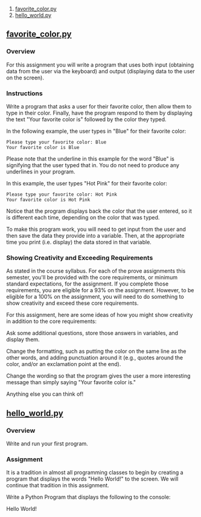 1. [favorite_color.py](./favorite_color.py)
2. [hello_world.py](./hello_world.py)

## [favorite_color.py](./favorite_color.py)

### Overview

For this assignment you will write a program that uses both input (obtaining data from the user via the keyboard) and output (displaying data to the user on the screen).

### Instructions

Write a program that asks a user for their favorite color, then allow them to type in their color. Finally, have the program respond to them by displaying the text "Your favorite color is" followed by the color they typed.

In the following example, the user types in "Blue" for their favorite color:

```
Please type your favorite color: Blue
Your favorite color is Blue
```

Please note that the underline in this example for the word "Blue" is signifying that the user typed that in. You do not need to produce any underlines in your program.

In this example, the user types "Hot Pink" for their favorite color:

```
Please type your favorite color: Hot Pink
Your favorite color is Hot Pink
```

Notice that the program displays back the color that the user entered, so it is different each time, depending on the color that was typed.

To make this program work, you will need to get input from the user and then save the data they provide into a variable. Then, at the appropriate time you print (i.e. display) the data stored in that variable.

### Showing Creativity and Exceeding Requirements

As stated in the course syllabus. For each of the prove assignments this semester, you'll be provided with the core requirements, or minimum standard expectations, for the assignment. If you complete those requirements, you are eligible for a 93% on the assignment. However, to be eligible for a 100% on the assignment, you will need to do something to show creativity and exceed these core requirements.

For this assignment, here are some ideas of how you might show creativity in addition to the core requirements:

Ask some additional questions, store those answers in variables, and display them.

Change the formatting, such as putting the color on the same line as the other words, and adding punctuation around it (e.g., quotes around the color, and/or an exclamation point at the end).

Change the wording so that the program gives the user a more interesting message than simply saying "Your favorite color is."

Anything else you can think of!

## [hello_world.py](./hello_world.py)

### Overview

Write and run your first program.

### Assignment

It is a tradition in almost all programming classes to begin by creating a program that displays the words "Hello World!" to the screen. We will continue that tradition in this assignment.

Write a Python Program that displays the following to the console:

Hello World!
